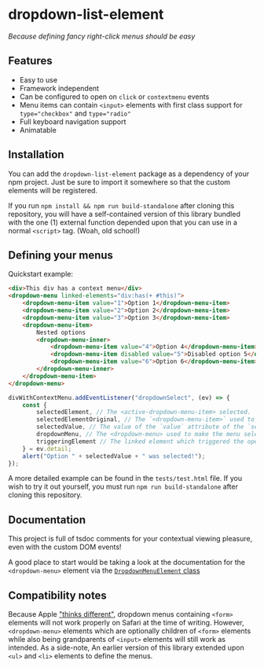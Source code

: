 # dropdown-list-element

_Because defining fancy right-click menus should be easy_

## Features

* Easy to use
* Framework independent
* Can be configured to open on `click` or `contextmenu` events
* Menu items can contain `<input>` elements with first class support for `type="checkbox"` and `type="radio"`
* Full keyboard navigation support
* Animatable

## Installation

You can add the `dropdown-list-element` package as a dependency of your npm project. Just be sure to import it 
somewhere so that the custom elements will be registered.

If you run `npm install && npm run build-standalone` after cloning this repository, you will have a self-contained
version of this library bundled with the one (1) external function depended upon that you can use in a normal
`<script>` tag. (Woah, old school!)

## Defining your menus

Quickstart example:

```html
<div>This div has a context menu</div>
<dropdown-menu linked-elements="div:has(+ #this)">
	<dropdown-menu-item value="1">Option 1</dropdown-menu-item>
	<dropdown-menu-item value="2">Option 2</dropdown-menu-item>
	<dropdown-menu-item value="3">Option 3</dropdown-menu-item>
	<dropdown-menu-item>
		Nested options
		<dropdown-menu-inner>
			<dropdown-menu-item value="4">Option 4</dropdown-menu-item>
			<dropdown-menu-item disabled value="5">Disabled option 5</dropdown-menu-item>
			<dropdown-menu-item value="6">Option 6</dropdown-menu-item>
		</dropdown-menu-inner>
	</dropdown-menu-item>
</dropdown-menu>
```

```js
divWithContextMenu.addEventListener("dropdownSelect", (ev) => {
	const {
		selectedElement, // The <active-dropdown-menu-item> selected.
		selectedElementOriginal, // The `<dropdown-menu-item>` used to create the `selectedElement`.
		selectedValue, // The value of the `value` attribute of the `selectedElementOriginal`, `undefined` if not set.
		dropdownMenu, // The <dropdown-menu> used to make the menu selection.
		triggeringElement // The linked element which triggered the opening of the menu.
	} = ev.detail;
	alert("Option " + selectedValue + " was selected!");
});
```

A more detailed example can be found in the `tests/test.html` file. If you wish to try it out yourself, you must run
`npm run build-standalone` after cloning this repository.

## Documentation

This project is full of tsdoc comments for your contextual viewing pleasure, even with the custom DOM events!

A good place to start would be taking a look at the documentation for the `<dropdown-menu>` element via the 
[`DropdownMenuElement` class](https://docs.aritzcracker.ca/npm/dropdown-menu-element/classes/DropdownMenuElement.html)

## Compatibility notes

Because Apple ["thinks different"](https://github.com/WebKit/standards-positions/issues/97), dropdown menus containing
`<form>` elements will not work properly on Safari at the time of writing. However, `<dropdown-menu>` elements which
are optionally children of `<form>` elements while also being grandparents of `<input>` elements will still work as
intended. As a side-note, An earlier version of this library extended upon `<ul>` and `<li>` elements to define the
menus.
